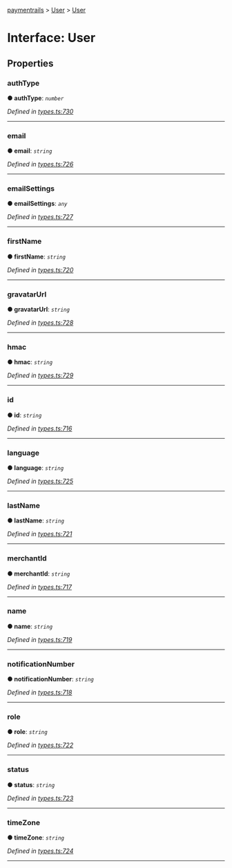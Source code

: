 [paymentrails](../README.md) > [User](../modules/user.md) > [User](../interfaces/user.user-1.md)



# Interface: User


## Properties
<a id="authtype"></a>

###  authType

**●  authType**:  *`number`* 

*Defined in [types.ts:730](https://github.com/PaymentRails/javascript-sdk/blob/9b4ee77/lib/types.ts#L730)*





___

<a id="email"></a>

###  email

**●  email**:  *`string`* 

*Defined in [types.ts:726](https://github.com/PaymentRails/javascript-sdk/blob/9b4ee77/lib/types.ts#L726)*





___

<a id="emailsettings"></a>

###  emailSettings

**●  emailSettings**:  *`any`* 

*Defined in [types.ts:727](https://github.com/PaymentRails/javascript-sdk/blob/9b4ee77/lib/types.ts#L727)*





___

<a id="firstname"></a>

###  firstName

**●  firstName**:  *`string`* 

*Defined in [types.ts:720](https://github.com/PaymentRails/javascript-sdk/blob/9b4ee77/lib/types.ts#L720)*





___

<a id="gravatarurl"></a>

###  gravatarUrl

**●  gravatarUrl**:  *`string`* 

*Defined in [types.ts:728](https://github.com/PaymentRails/javascript-sdk/blob/9b4ee77/lib/types.ts#L728)*





___

<a id="hmac"></a>

###  hmac

**●  hmac**:  *`string`* 

*Defined in [types.ts:729](https://github.com/PaymentRails/javascript-sdk/blob/9b4ee77/lib/types.ts#L729)*





___

<a id="id"></a>

###  id

**●  id**:  *`string`* 

*Defined in [types.ts:716](https://github.com/PaymentRails/javascript-sdk/blob/9b4ee77/lib/types.ts#L716)*





___

<a id="language"></a>

###  language

**●  language**:  *`string`* 

*Defined in [types.ts:725](https://github.com/PaymentRails/javascript-sdk/blob/9b4ee77/lib/types.ts#L725)*





___

<a id="lastname"></a>

###  lastName

**●  lastName**:  *`string`* 

*Defined in [types.ts:721](https://github.com/PaymentRails/javascript-sdk/blob/9b4ee77/lib/types.ts#L721)*





___

<a id="merchantid"></a>

###  merchantId

**●  merchantId**:  *`string`* 

*Defined in [types.ts:717](https://github.com/PaymentRails/javascript-sdk/blob/9b4ee77/lib/types.ts#L717)*





___

<a id="name"></a>

###  name

**●  name**:  *`string`* 

*Defined in [types.ts:719](https://github.com/PaymentRails/javascript-sdk/blob/9b4ee77/lib/types.ts#L719)*





___

<a id="notificationnumber"></a>

###  notificationNumber

**●  notificationNumber**:  *`string`* 

*Defined in [types.ts:718](https://github.com/PaymentRails/javascript-sdk/blob/9b4ee77/lib/types.ts#L718)*





___

<a id="role"></a>

###  role

**●  role**:  *`string`* 

*Defined in [types.ts:722](https://github.com/PaymentRails/javascript-sdk/blob/9b4ee77/lib/types.ts#L722)*





___

<a id="status"></a>

###  status

**●  status**:  *`string`* 

*Defined in [types.ts:723](https://github.com/PaymentRails/javascript-sdk/blob/9b4ee77/lib/types.ts#L723)*





___

<a id="timezone"></a>

###  timeZone

**●  timeZone**:  *`string`* 

*Defined in [types.ts:724](https://github.com/PaymentRails/javascript-sdk/blob/9b4ee77/lib/types.ts#L724)*





___


